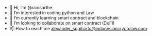 - 👋 Hi, I’m @ramsarthe
- 👀 I’m interested in coding python and Law
- 🌱 I’m currently learning smart contract and blockchain
- 💞️ I’m looking to collaborate on smart contract (DeFi)
- 📫 How to reach me alexander_sugiharto@indonesiancryptolaw.com

<!---
ramsarthe/ramsarthe is a ✨ special ✨ repository because its `README.md` (this file) appears on your GitHub profile.
You can click the Preview link to take a look at your changes.
--->
